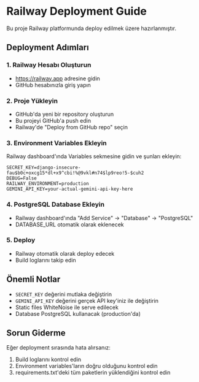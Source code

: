 # Railway Deployment Guide

Bu proje Railway platformunda deploy edilmek üzere hazırlanmıştır.

## Deployment Adımları

### 1. Railway Hesabı Oluşturun
- https://railway.app adresine gidin
- GitHub hesabınızla giriş yapın

### 2. Proje Yükleyin
- GitHub'da yeni bir repository oluşturun
- Bu projeyi GitHub'a push edin
- Railway'de "Deploy from GitHub repo" seçin

### 3. Environment Variables Ekleyin
Railway dashboard'ında Variables sekmesine gidin ve şunları ekleyin:

```
SECRET_KEY=django-insecure-fau$b0c+oxcg15*dl+x9^cbi!%@9vkl#n74$lp9reo!5-$cuh2
DEBUG=False
RAILWAY_ENVIRONMENT=production
GEMINI_API_KEY=your-actual-gemini-api-key-here
```

### 4. PostgreSQL Database Ekleyin
- Railway dashboard'ında "Add Service" → "Database" → "PostgreSQL"
- DATABASE_URL otomatik olarak eklenecek

### 5. Deploy
- Railway otomatik olarak deploy edecek
- Build loglarını takip edin

## Önemli Notlar

- `SECRET_KEY` değerini mutlaka değiştirin
- `GEMINI_API_KEY` değerini gerçek API key'iniz ile değiştirin
- Static files WhiteNoise ile serve edilecek
- Database PostgreSQL kullanacak (production'da)

## Sorun Giderme

Eğer deployment sırasında hata alırsanız:
1. Build loglarını kontrol edin
2. Environment variables'ların doğru olduğunu kontrol edin
3. requirements.txt'deki tüm paketlerin yüklendiğini kontrol edin
